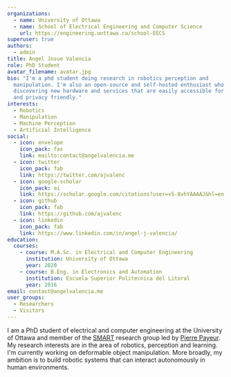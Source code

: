 ```yaml
---
organizations:
  - name: University of Ottawa
  - name: School of Electrical Engineering and Computer Science
    url: https://engineering.uottawa.ca/school-EECS
superuser: true
authors:
  - admin
title: Angel Josue Valencia
role: PhD Student
avatar_filename: avatar.jpg
bio: "I'm a phd student doing research in robotics perception and
  manipulation. I'm also an open-source and self-hosted enthusiast who enjoys
  discovering new hardware and services that are easily accessible for everyone
  and privacy friendly."
interests:
  - Robotics
  - Manipulation
  - Machine Perception
  - Artificial Intelligence
social:
  - icon: envelope
    icon_pack: fas
    link: mailto:contact@angelvalencia.me
  - icon: twitter
    icon_pack: fab
    link: https://twitter.com/ajvalenc
  - icon: google-scholar
    icon_pack: ai
    link: https://scholar.google.com/citations?user=v5-8vhYAAAAJ&hl=en
  - icon: github
    icon_pack: fab
    link: https://github.com/ajvalenc
  - icon: linkedin
    icon_pack: fab
    link: https://www.linkedin.com/in/angel-j-valencia/
education:
  courses:
    - course: M.A.Sc. in Electrical and Computer Engineering
      institution: University of Ottawa
      year: 2020
    - course: B.Eng. in Electronics and Automation
      institution: Escuela Superior Politecnica del Litoral
      year: 2016
email: contact@angelvalencia.me
user_groups:
  - Researchers
  - Visitors
---
```

I am a PhD student of electrical and computer engineering at the University of Ottawa and member of the [SMART](http://www.site.uottawa.ca/~ppayeur/SMART/) research group led by [Pierre Payeur](http://www.site.uottawa.ca/~ppayeur/). My research interests are in the area of robotics, perception and learning. I'm currently working on deformable object manipulation. More broadly, my ambition is to build robotic systems that can interact autonomously in human environments. 

